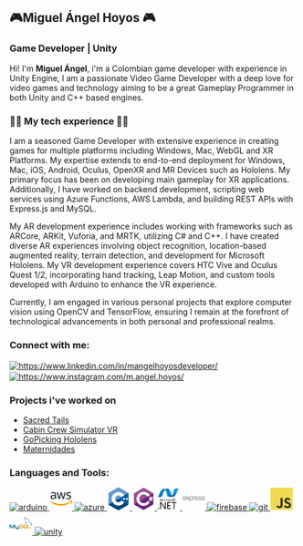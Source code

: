 <h2> 🎮Miguel Ángel Hoyos 🎮 </h2>

<h3>  Game Developer | Unity </h3>
 
 Hi! I'm **Miguel Ángel**, i'm a Colombian game developer with experience in Unity Engine, I am a passionate Video Game Developer with a deep love for video games and technology aiming to be a great Gameplay Programmer in both Unity and C++ based engines.
 

<h3> 🧑‍💼 My tech experience 🧑‍💼</h3>

I am a seasoned Game Developer with extensive experience in creating games for multiple platforms including Windows, Mac, WebGL and XR Platforms. My expertise extends to end-to-end deployment for Windows, Mac, iOS, Android, Oculus, OpenXR and MR Devices such as Hololens. My primary focus has been on developing main gameplay for XR applications. Additionally, I have worked on backend development, scripting web services using Azure Functions, AWS Lambda, and building REST APIs with Express.js and MySQL.

My AR development experience includes working with frameworks such as ARCore, ARKit, Vuforia, and MRTK, utilizing C# and C++. I have created diverse AR experiences involving object recognition, location-based augmented reality, terrain detection, and development for Microsoft Hololens. My VR development experience covers HTC Vive and Oculus Quest 1/2, incorporating hand tracking, Leap Motion, and custom tools developed with Arduino to enhance the VR experience.

Currently, I am engaged in various personal projects that explore computer vision using OpenCV and TensorFlow, ensuring I remain at the forefront of technological advancements in both personal and professional realms.

<h3 align="left">Connect with me:</h3>
<p align="left">
<a href="https://www.linkedin.com/in/mangelhoyosdeveloper/" target="blank"><img align="center" src="https://raw.githubusercontent.com/rahuldkjain/github-profile-readme-generator/master/src/images/icons/Social/linked-in-alt.svg" alt="https://www.linkedin.com/in/mangelhoyosdeveloper/" height="30" width="40" /></a>
<a href="https://www.instagram.com/m.angel.hoyos/" target="blank"><img align="center" src="https://raw.githubusercontent.com/rahuldkjain/github-profile-readme-generator/master/src/images/icons/Social/instagram.svg" alt="https://www.instagram.com/m.angel.hoyos/" height="30" width="40" /></a>
</p>

<h3>Projects i've worked on</h3>
<ul>
  <li><a href="https://sacredtails.com">Sacred Tails</a></li>
  <li><a href="https://www.youtube.com/watch?v=YM21cwCaAeM">Cabin Crew Simulator VR</a></li>
  <li><a href="https://www.youtube.com/watch?v=teMYoaqYCh0">GoPicking Hololens</a></li>
  <li><a href="https://apps.apple.com/tr/app/maternidades/id1600949528">Maternidades</a></li>
</ul>

<h3 align="left">Languages and Tools:</h3>
<p align="left"> <a href="https://www.arduino.cc/" target="_blank" rel="noreferrer"> <img src="https://cdn.worldvectorlogo.com/logos/arduino-1.svg" alt="arduino" width="40" height="40"/> </a> <a href="https://aws.amazon.com" target="_blank" rel="noreferrer"> <img src="https://raw.githubusercontent.com/devicons/devicon/master/icons/amazonwebservices/amazonwebservices-original-wordmark.svg" alt="aws" width="40" height="40"/> </a> <a href="https://azure.microsoft.com/en-in/" target="_blank" rel="noreferrer"> <img src="https://www.vectorlogo.zone/logos/microsoft_azure/microsoft_azure-icon.svg" alt="azure" width="40" height="40"/> </a> <a href="https://www.w3schools.com/cpp/" target="_blank" rel="noreferrer"> <img src="https://raw.githubusercontent.com/devicons/devicon/master/icons/cplusplus/cplusplus-original.svg" alt="cplusplus" width="40" height="40"/> </a> <a href="https://www.w3schools.com/cs/" target="_blank" rel="noreferrer"> <img src="https://raw.githubusercontent.com/devicons/devicon/master/icons/csharp/csharp-original.svg" alt="csharp" width="40" height="40"/> </a> <a href="https://dotnet.microsoft.com/" target="_blank" rel="noreferrer"> <img src="https://raw.githubusercontent.com/devicons/devicon/master/icons/dot-net/dot-net-original-wordmark.svg" alt="dotnet" width="40" height="40"/> </a> <a href="https://expressjs.com" target="_blank" rel="noreferrer"> <img src="https://raw.githubusercontent.com/devicons/devicon/master/icons/express/express-original-wordmark.svg" alt="express" width="40" height="40"/> </a> <a href="https://firebase.google.com/" target="_blank" rel="noreferrer"> <img src="https://www.vectorlogo.zone/logos/firebase/firebase-icon.svg" alt="firebase" width="40" height="40"/> </a> <a href="https://git-scm.com/" target="_blank" rel="noreferrer"> <img src="https://www.vectorlogo.zone/logos/git-scm/git-scm-icon.svg" alt="git" width="40" height="40"/> </a> <a href="https://developer.mozilla.org/en-US/docs/Web/JavaScript" target="_blank" rel="noreferrer"> <img src="https://raw.githubusercontent.com/devicons/devicon/master/icons/javascript/javascript-original.svg" alt="javascript" width="40" height="40"/> </a> <a href="https://www.mysql.com/" target="_blank" rel="noreferrer"> <img src="https://raw.githubusercontent.com/devicons/devicon/master/icons/mysql/mysql-original-wordmark.svg" alt="mysql" width="40" height="40"/> </a> <a href="https://unity.com/" target="_blank" rel="noreferrer"> <img src="https://www.vectorlogo.zone/logos/unity3d/unity3d-icon.svg" alt="unity" width="40" height="40"/> </a> </p>

